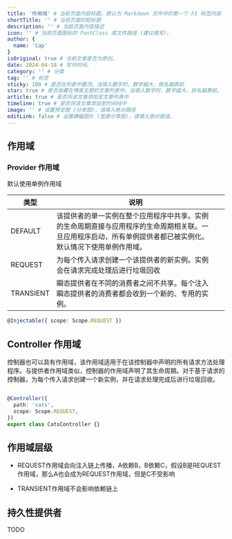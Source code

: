 ```yaml
---
title: '作用域' # 当前页面内容标题，默认为 Markdown 文件中的第一个 h1 标签内容
shortTitle: '' # 当前页面的短标题
description: '' # 当前页面内容描述
icon: '' # 当前页面图标的 FontClass 或文件路径 (建议填写)。
author: {
  name: 'Cap'
}
isOriginal: true # 当前文章是否为原创。
date: 2024-04-18 # 写作时间。
category: '' # 分类
tag: '' # 标签
sticky: 100 # 是否在列表中置顶。当填入数字时，数字越大，排名越靠前
star: true # 是否收藏在博客主题的文章列表中。当填入数字时，数字越大，排名越靠前。
article: true # 是否将该文章添加至文章列表中
timeline: true # 是否将该文章添加至时间线中
image: '' # 设置预览图 (分享图)，请填入绝对路径
editLink: false # 设置横幅图片 (宽屏分享图)，请填入绝对路径。
---
```


## 作用域

### Provider 作用域

默认使用单例作用域

| 类型 | 说明 |  |
| -------- | -------- | -------- |
| DEFAULT  | 该提供者的单一实例在整个应用程序中共享。实例的生命周期直接与应用程序的生命周期相关联。一旦应用程序启动，所有单例提供者都已被实例化。默认情况下使用单例作用域。 |  |
| REQUEST   | 为每个传入请求创建一个该提供者的新实例。实例会在请求完成处理后进行垃圾回收 | |
| TRANSIENT | 瞬态提供者在不同的消费者之间不共享。每个注入瞬态提供者的消费者都会收到一个新的、专用的实例。 | |

```ts
@Injectable({ scope: Scope.REQUEST })
```

## Controller 作用域

控制器也可以具有作用域，该作用域适用于在该控制器中声明的所有请求方法处理程序。与提供者作用域类似，控制器的作用域声明了其生命周期。对于基于请求的控制器，为每个传入请求创建一个新实例，并在请求处理完成后进行垃圾回收。

```ts

@Controller({
  path: 'cats',
  scope: Scope.REQUEST,
})
export class CatsController {}

```

## 作用域层级

- REQUEST作用域会向注入链上传播，A依赖B，B依赖C，假设B是REQUEST作用域，那么A也会成为REQUEST作用域，但是C不受影响

- TRANSIENT作用域不会影响依赖链上

## 持久性提供者

TODO
